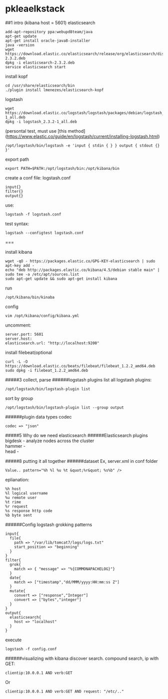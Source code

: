# pkleaelkstack
##1 intro (kibana host = 5601)
elasticsearch
```
add-apt-repository ppa:webupd8team/java
apt-get update
apt-get install oracle-java8-installer
java -version
wget https://download.elastic.co/elasticsearch/release/org/elasticsearch/distribution/deb/elasticsearch/2.3.2/elasticsearch-2.3.2.deb
dpkg -i elasticsearch-2.3.2.deb
service elasticsearch start
```
install kopf
```
cd /usr/share/elasticsearch/bin
./plugin install lmenezes/elasticsearch-kopf
```

logstash
```
wget https://download.elastic.co/logstash/logstash/packages/debian/logstash_2.3.2-1_all.deb
dpkg -i logstash_2.3.2-1_all.deb
```
(persontal test, must use [this method] (https://www.elastic.co/guide/en/logstash/current/installing-logstash.html)
```
/opt/logstash/bin/logstash -e 'input { stdin { } } output { stdout {} }'
```
export path
```
export PATH=$PATH:/opt/logstash/bin:/opt/kibana/bin
```
create a conf file: logstash.conf
```
input{}
filter{}
output{}
```
use:
```
logstash -f logstash.conf
```
test syntax:
```
logstash --configtest logstash.conf
```
===

install kibana
```
wget -qO - https://packages.elastic.co/GPG-KEY-elasticsearch | sudo apt-key add -
echo "deb http://packages.elastic.co/kibana/4.5/debian stable main" | sudo tee -a /etc/apt/sources.list
sudo apt-get update && sudo apt-get install kibana
```
run
```
/opt/kibana/bin/kinaba
```
config
```
vim /opt/kibana/config/kibana.yml
```
uncomment:
```
server.port: 5601
server.host:
elasticsearch.url: "http://localhost:9200"
```


install filebeat(optional
```
curl -L -O https://download.elastic.co/beats/filebeat/filebeat_1.2.2_amd64.deb
sudo dpkg -i filebeat_1.2.2_amd64.deb
```

#####3 collect, parse
######logstash plugins
list all logstash plugins:
```
/opt/logstash/bin/logstash-plugin list
```
sort by group
```
/opt/logstash/bin/logstash-plugin list --group output
```

######plugin
data types
codec
```
codec => "json"
```



#####5 Why do we need elasticsearch
######Elasticsearch plugins
bigdesk - analyze nodes across the cluster  
hammer -  
head -  

#####8 putting it all together
######dataset
Ex, server.xml in conf folder
```
Value.. pattern="%h %l %u %t &quot;%r&quot; %s%b" />
```
eplianation:
```
%h host
%l logical username
%u remote user
%t rime
%r request
%s response http code
%b byte sent
```
######Config logstash
grokking patterns
```
input{
  file{
    path => "/var/lib/tomcat7/logs/logs.txt"
    start_position => "beginning"
  }
}
filter{
  grok{
    match => { "message" => "%{COMMONAPACHELOG}"}
  }
  date{
    match => ["timestamp","dd/MMM/yyyy:HH:mm:ss Z"]
  }
  mutate{
    convert => ["response","Integer"]
    convert => ["bytes","integer"]
  }
}
output{
  elasticsearch{
    host => "localhost"
  }
}
```
execute
```
logstash -f config.conf
```

######visualizing with kibana
discover search. compound search, ip with GET:
```
clientip:10.0.0.1 AND verb:GET
```
Or
```
clientip:10.0.0.1 AND verb:GET AND request: "/etc/.."
```
